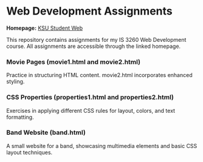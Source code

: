 # Web Development Assignments

**Homepage:** [KSU Student Web](https://studentweb.kennesaw.edu/~ameyer30/3260/)  

This repository contains assignments for my IS 3260 Web Development course. All assignments are accessible through the linked homepage.

### Movie Pages (movie1.html and movie2.html)
Practice in structuring HTML content. movie2.html incorporates enhanced styling.

### CSS Properties (properties1.html and properties2.html) 
Exercises in applying different CSS rules for layout, colors, and text formatting.

### Band Website (band.html)
A small website for a band, showcasing multimedia elements and basic CSS layout techniques.


